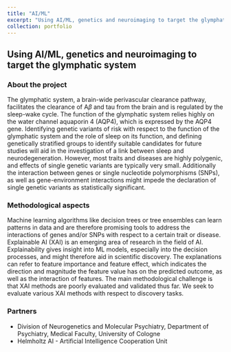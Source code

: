 ```yaml
---
title: "AI/ML"
excerpt: "Using AI/ML, genetics and neuroimaging to target the glymphatic system<br/><br/><img src='/images/The-Blind-Men-and-the-Elephant.png' height='100'> <p align = 'center' style='color:gray;font-size:5px'> Image: Daigneault, Pierre-Marc. (2013) Methodological Innovations Online. 28. 82-89. 10.4256/mio.2013.015. </p>"
collection: portfolio
---
```

## Using AI/ML, genetics and neuroimaging to target the glymphatic system


### About the project
The glymphatic system, a brain-wide perivascular clearance pathway, facilitates the clearance of A$\beta$ and tau from the brain and is regulated by the sleep-wake cycle. The function of the glymphatic system relies highly on the water channel aquaporin 4 (AQP4), which is expressed by the AQP4 gene.
Identifying genetic variants of risk with respect to the function of the glymphatic system and the role of sleep on its function, and defining genetically stratified groups to identify suitable candidates for future studies will aid in the investigation of a link between sleep and neurodegeneration. However, most traits and diseases are highly polygenic, and effects of single genetic variants are typically very small. Additionally the interaction between genes or single nucleotide polymorphisms (SNPs), as well as gene-environment interactions might impede the declaration of single genetic variants as statistically significant.  

### Methodological aspects
Machine learning algorithms like decision trees or tree ensembles can learn patterns in data and are therefore promising tools to address the interactions of genes and/or SNPs with respect to a certain trait or disease. Explainable AI (XAI) is an emerging area of research in the field of AI. Explainability gives insight into ML models, especially into the decision processes, and might therefore aid in scientific discovery. The explanations can refer to feature importance and feature effect, which indicates the direction and magnitude the feature value has on the predicted outcome, as well as the interaction of features. The main methodological challenge is that XAI methods are poorly evaluated and validated thus far. We seek to evaluate various XAI methods with respect to discovery tasks.

### Partners
* Division of Neurogenetics and Molecular Psychiatry, Department of Psychiatry, Medical Faculty, University of Cologne
* Helmholtz AI - Artificial Intelligence Cooperation Unit 

